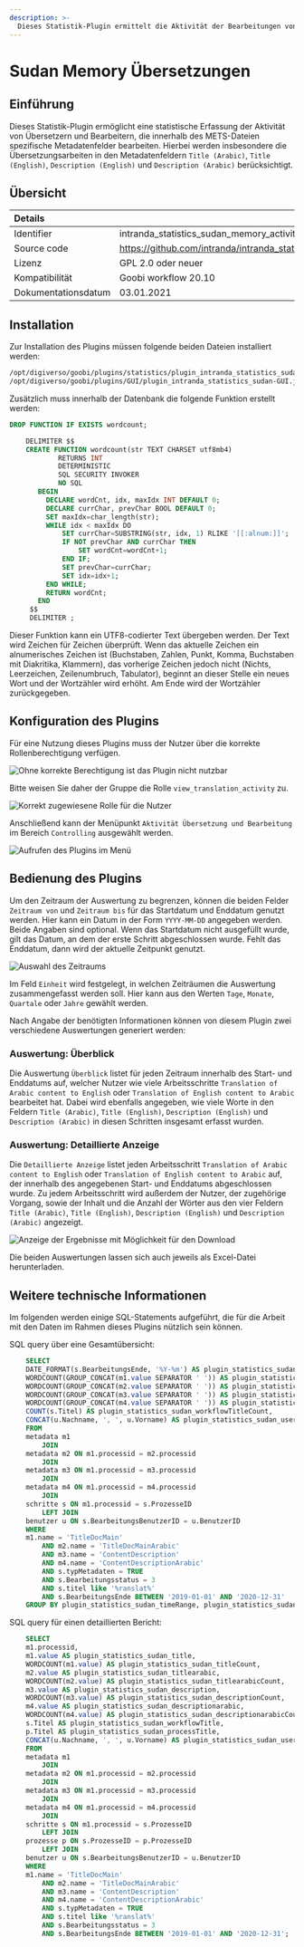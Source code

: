 ```yaml
---
description: >-
  Dieses Statistik-Plugin ermittelt die Aktivität der Bearbeitungen von Übersetzungen innerhalb spezifischer Metadatenfelder.
---
```


# Sudan Memory Übersetzungen

## Einführung

Dieses Statistik-Plugin ermöglicht eine statistische Erfassung der Aktivität von Übersetzern und Bearbeitern, die innerhalb des METS-Dateien spezifische Metadatenfelder bearbeiten. Hierbei werden insbesondere die Übersetzungsarbeiten in den Metadatenfeldern `Title (Arabic)`, `Title (English)`, `Description (English)` und `Description (Arabic)` berücksichtigt.

## Übersicht

| Details |  |
| :--- | :--- |
| Identifier | intranda_statistics_sudan_memory_activity_by_user |
| Source code | https://github.com/intranda/intranda_statistics_sudan_memory_activity_by_user |
| Lizenz | GPL 2.0 oder neuer |
| Kompatibilität | Goobi workflow 20.10 |
| Dokumentationsdatum | 03.01.2021 |

## Installation

Zur Installation des Plugins müssen folgende beiden Dateien installiert werden:

```bash
/opt/digiverso/goobi/plugins/statistics/plugin_intranda_statistics_sudan.jar
/opt/digiverso/goobi/plugins/GUI/plugin_intranda_statistics_sudan-GUI.jar
```

Zusätzlich muss innerhalb der Datenbank die folgende Funktion erstellt werden:

```sql
DROP FUNCTION IF EXISTS wordcount;

    DELIMITER $$
    CREATE FUNCTION wordcount(str TEXT CHARSET utf8mb4)
            RETURNS INT
            DETERMINISTIC
            SQL SECURITY INVOKER
            NO SQL
       BEGIN
         DECLARE wordCnt, idx, maxIdx INT DEFAULT 0;
         DECLARE currChar, prevChar BOOL DEFAULT 0;
         SET maxIdx=char_length(str);
         WHILE idx < maxIdx DO
             SET currChar=SUBSTRING(str, idx, 1) RLIKE '[[:alnum:]]';
             IF NOT prevChar AND currChar THEN
                 SET wordCnt=wordCnt+1;
             END IF;
             SET prevChar=currChar;
             SET idx=idx+1;
         END WHILE;
         RETURN wordCnt;
       END
     $$
     DELIMITER ;
```

Dieser Funktion kann ein UTF8-codierter Text übergeben werden. Der Text wird Zeichen für Zeichen überprüft. Wenn das aktuelle Zeichen ein alnumerisches Zeichen ist (Buchstaben, Zahlen, Punkt, Komma, Buchstaben mit Diakritika, Klammern), das vorherige Zeichen jedoch nicht (Nichts, Leerzeichen, Zeilenumbruch, Tabulator), beginnt an dieser Stelle ein neues Wort und der Wortzähler wird erhöht. Am Ende wird der Wortzähler zurückgegeben.

## Konfiguration des Plugins

Für eine Nutzung dieses Plugins muss der Nutzer über die korrekte Rollenberechtigung verfügen.

![Ohne korrekte Berechtigung ist das Plugin nicht nutzbar](../.gitbook/assets/intranda_statistics_sudan_memory1_de.png)

Bitte weisen Sie daher der Gruppe die Rolle `view_translation_activity` zu.

![Korrekt zugewiesene Rolle f&#xFC;r die Nutzer](../.gitbook/assets/intranda_statistics_sudan_memory2_de.png)

Anschließend kann der Menüpunkt `Aktivität Übersetzung und Bearbeitung` im Bereich `Controlling` ausgewählt werden.

![Aufrufen des Plugins im Menü](../.gitbook/assets/intranda_statistics_sudan_memory3_de.png)

## Bedienung des Plugins

Um den Zeitraum der Auswertung zu begrenzen, können die beiden Felder `Zeitraum von` und `Zeitraum bis` für das Startdatum und Enddatum genutzt werden. Hier kann ein Datum in der Form `YYYY-MM-DD` angegeben werden. Beide Angaben sind optional. Wenn das Startdatum nicht ausgefüllt wurde, gilt das Datum, an dem der erste Schritt abgeschlossen wurde. Fehlt das Enddatum, dann wird der aktuelle Zeitpunkt genutzt.

![Auswahl des Zeitraums](../.gitbook/assets/intranda_statistics_sudan_memory4_de.png)

Im Feld `Einheit` wird festgelegt, in welchen Zeiträumen die Auswertung zusammengefasst werden soll. Hier kann aus den Werten `Tage`, `Monate`, `Quartale` oder `Jahre` gewählt werden.

Nach Angabe der benötigten Informationen können von diesem Plugin zwei verschiedene Auswertungen generiert werden:

### Auswertung: Überblick

Die Auswertung `Überblick` listet für jeden Zeitraum innerhalb des Start- und Enddatums auf, welcher Nutzer wie viele Arbeitsschritte `Translation of Arabic content to English` oder `Translation of English content to Arabic` bearbeitet hat. Dabei wird ebenfalls angegeben, wie viele Worte in den Feldern `Title (Arabic)`, `Title (English)`, `Description (English)` und `Description (Arabic)` in diesen Schritten insgesamt erfasst wurden.

### Auswertung: Detaillierte Anzeige

Die `Detaillierte Anzeige` listet jeden Arbeitsschritt `Translation of Arabic content to English` oder `Translation of English content to Arabic` auf, der innerhalb des angegebenen Start- und Enddatums abgeschlossen wurde.
Zu jedem Arbeitsschritt wird außerdem der Nutzer, der zugehörige Vorgang, sowie der Inhalt und die Anzahl der Wörter aus den vier Feldern `Title (Arabic)`, `Title (English)`, `Description (English)` und `Description (Arabic)` angezeigt.

![Anzeige der Ergebnisse mit Möglichkeit für den Download](../.gitbook/assets/intranda_statistics_sudan_memory5_de.png)

Die beiden Auswertungen lassen sich auch jeweils als Excel-Datei herunterladen.

## Weitere technische Informationen

Im folgenden werden einige SQL-Statements aufgeführt, die für die Arbeit mit den Daten im Rahmen dieses Plugins nützlich sein können.

SQL query über eine Gesamtübersicht:

```sql
    SELECT
    DATE_FORMAT(s.BearbeitungsEnde, '%Y-%m') AS plugin_statistics_sudan_timeRange,
    WORDCOUNT(GROUP_CONCAT(m1.value SEPARATOR ' ')) AS plugin_statistics_sudan_titleCount,
    WORDCOUNT(GROUP_CONCAT(m2.value SEPARATOR ' ')) AS plugin_statistics_sudan_titlearabicCount,
    WORDCOUNT(GROUP_CONCAT(m3.value SEPARATOR ' ')) AS plugin_statistics_sudan_descriptionCount,
    WORDCOUNT(GROUP_CONCAT(m4.value SEPARATOR ' ')) AS plugin_statistics_sudan_descriptionarabicCount,
    COUNT(s.Titel) AS plugin_statistics_sudan_workflowTitleCount,
    CONCAT(u.Nachname, ', ', u.Vorname) AS plugin_statistics_sudan_userName
    FROM
    metadata m1
        JOIN
    metadata m2 ON m1.processid = m2.processid
        JOIN
    metadata m3 ON m1.processid = m3.processid
        JOIN
    metadata m4 ON m1.processid = m4.processid
        JOIN
    schritte s ON m1.processid = s.ProzesseID
        LEFT JOIN
    benutzer u ON s.BearbeitungsBenutzerID = u.BenutzerID
    WHERE
    m1.name = 'TitleDocMain'
        AND m2.name = 'TitleDocMainArabic'
        AND m3.name = 'ContentDescription'
        AND m4.name = 'ContentDescriptionArabic'
        AND s.typMetadaten = TRUE
        AND s.Bearbeitungsstatus = 3
        AND s.titel like '%ranslat%'
        AND s.BearbeitungsEnde BETWEEN '2019-01-01' AND '2020-12-31'
    GROUP BY plugin_statistics_sudan_timeRange, plugin_statistics_sudan_userName;
```

SQL query für einen detaillierten Bericht:

```sql
    SELECT
    m1.processid,
    m1.value AS plugin_statistics_sudan_title,
    WORDCOUNT(m1.value) AS plugin_statistics_sudan_titleCount,
    m2.value AS plugin_statistics_sudan_titlearabic,
    WORDCOUNT(m2.value) AS plugin_statistics_sudan_titlearabicCount,
    m3.value AS plugin_statistics_sudan_description,
    WORDCOUNT(m3.value) AS plugin_statistics_sudan_descriptionCount,
    m4.value AS plugin_statistics_sudan_descriptionarabic,
    WORDCOUNT(m4.value) AS plugin_statistics_sudan_descriptionarabicCount,
    s.Titel AS plugin_statistics_sudan_workflowTitle,
    p.Titel AS plugin_statistics_sudan_processTitle,
    CONCAT(u.Nachname, ', ', u.Vorname) AS plugin_statistics_sudan_userName
    FROM
    metadata m1
        JOIN
    metadata m2 ON m1.processid = m2.processid
        JOIN
    metadata m3 ON m1.processid = m3.processid
        JOIN
    metadata m4 ON m1.processid = m4.processid
        JOIN
    schritte s ON m1.processid = s.ProzesseID
        LEFT JOIN
    prozesse p ON s.ProzesseID = p.ProzesseID
        LEFT JOIN
    benutzer u ON s.BearbeitungsBenutzerID = u.BenutzerID
    WHERE
    m1.name = 'TitleDocMain'
        AND m2.name = 'TitleDocMainArabic'
        AND m3.name = 'ContentDescription'
        AND m4.name = 'ContentDescriptionArabic'
        AND s.typMetadaten = TRUE
        AND s.titel like '%ranslat%'
        AND s.Bearbeitungsstatus = 3
        AND s.BearbeitungsEnde BETWEEN '2019-01-01' AND '2020-12-31';
```
